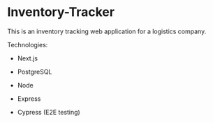# Inventory-Tracker

This is an inventory tracking web application for a logistics company.

Technologies:

* Next.js

* PostgreSQL

* Node

* Express

* Cypress (E2E testing)